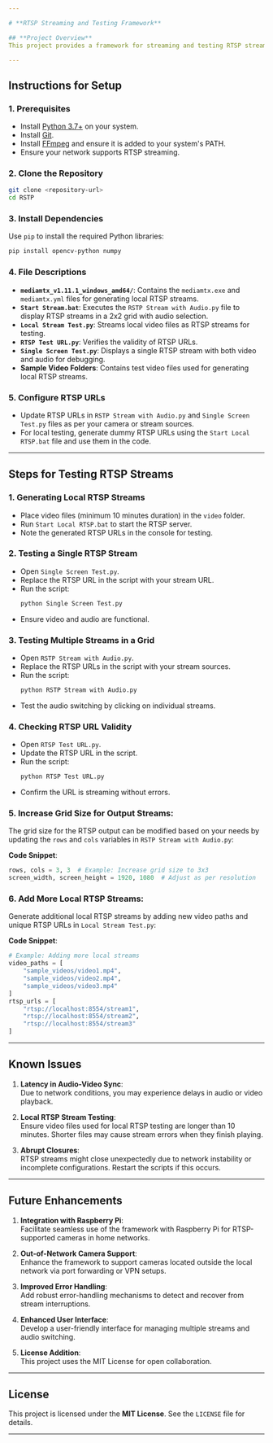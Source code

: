 ```yaml
---

# **RTSP Streaming and Testing Framework**

## **Project Overview**
This project provides a framework for streaming and testing RTSP streams with audio and video support. It is designed to handle multiple RTSP streams and allows easy switching of audio streams in real-time. Additionally, it includes utilities for generating local RTSP streams for testing purposes and verifying RTSP URL validity. The project is ideal for integrating RTSP-supported cameras with systems like Raspberry Pi for home or small-scale surveillance setups.

---
```


## **Instructions for Setup**

### **1. Prerequisites**
- Install [Python 3.7+](https://www.python.org/downloads/) on your system.
- Install [Git](https://git-scm.com/downloads).
- Install [FFmpeg](https://ffmpeg.org/download.html) and ensure it is added to your system's PATH.
- Ensure your network supports RTSP streaming.

### **2. Clone the Repository**
```bash
git clone <repository-url>
cd RSTP
```

### **3. Install Dependencies**
Use `pip` to install the required Python libraries:
```bash
pip install opencv-python numpy
```

### **4. File Descriptions**
- **`mediamtx_v1.11.1_windows_amd64/`**: Contains the `mediamtx.exe` and `mediamtx.yml` files for generating local RTSP streams.
- **`Start Stream.bat`**: Executes the `RSTP Stream with Audio.py` file to display RTSP streams in a 2x2 grid with audio selection.
- **`Local Stream Test.py`**: Streams local video files as RTSP streams for testing.
- **`RTSP Test URL.py`**: Verifies the validity of RTSP URLs.
- **`Single Screen Test.py`**: Displays a single RTSP stream with both video and audio for debugging.
- **Sample Video Folders**: Contains test video files used for generating local RTSP streams.

### **5. Configure RTSP URLs**
- Update RTSP URLs in `RSTP Stream with Audio.py` and `Single Screen Test.py` files as per your camera or stream sources.
- For local testing, generate dummy RTSP URLs using the `Start Local RTSP.bat` file and use them in the code.

---

## **Steps for Testing RTSP Streams**

### **1. Generating Local RTSP Streams**
- Place video files (minimum 10 minutes duration) in the `video` folder.
- Run `Start Local RTSP.bat` to start the RTSP server.
- Note the generated RTSP URLs in the console for testing.

### **2. Testing a Single RTSP Stream**
- Open `Single Screen Test.py`.
- Replace the RTSP URL in the script with your stream URL.
- Run the script:
  ```bash
  python Single Screen Test.py
  ```
- Ensure video and audio are functional.

### **3. Testing Multiple Streams in a Grid**
- Open `RSTP Stream with Audio.py`.
- Replace the RTSP URLs in the script with your stream sources.
- Run the script:
  ```bash
  python RSTP Stream with Audio.py
  ```
- Test the audio switching by clicking on individual streams.

### **4. Checking RTSP URL Validity**
- Open `RTSP Test URL.py`.
- Update the RTSP URL in the script.
- Run the script:
  ```bash
  python RTSP Test URL.py
  ```
- Confirm the URL is streaming without errors.

### **5. Increase Grid Size for Output Streams**:  
   The grid size for the RTSP output can be modified based on your needs by updating the `rows` and `cols` variables in `RSTP Stream with Audio.py`:

   **Code Snippet**:
   ```python
   rows, cols = 3, 3  # Example: Increase grid size to 3x3
   screen_width, screen_height = 1920, 1080  # Adjust as per resolution
   ```

### **6. Add More Local RTSP Streams**:  
   Generate additional local RTSP streams by adding new video paths and unique RTSP URLs in `Local Stream Test.py`:

   **Code Snippet**:
   ```python
   # Example: Adding more local streams
   video_paths = [
       "sample_videos/video1.mp4",
       "sample_videos/video2.mp4",
       "sample_videos/video3.mp4"
   ]
   rtsp_urls = [
       "rtsp://localhost:8554/stream1",
       "rtsp://localhost:8554/stream2",
       "rtsp://localhost:8554/stream3"
   ]
   ```
---

## **Known Issues**

1. **Latency in Audio-Video Sync**:  
   Due to network conditions, you may experience delays in audio or video playback.

2. **Local RTSP Stream Testing**:  
   Ensure video files used for local RTSP testing are longer than 10 minutes. Shorter files may cause stream errors when they finish playing.

3. **Abrupt Closures**:  
   RTSP streams might close unexpectedly due to network instability or incomplete configurations. Restart the scripts if this occurs.

---

## **Future Enhancements**

1. **Integration with Raspberry Pi**:  
   Facilitate seamless use of the framework with Raspberry Pi for RTSP-supported cameras in home networks.

2. **Out-of-Network Camera Support**:  
   Enhance the framework to support cameras located outside the local network via port forwarding or VPN setups.

3. **Improved Error Handling**:  
   Add robust error-handling mechanisms to detect and recover from stream interruptions.

4. **Enhanced User Interface**:  
   Develop a user-friendly interface for managing multiple streams and audio switching.

5. **License Addition**:  
   This project uses the MIT License for open collaboration.

---

## **License**

This project is licensed under the **MIT License**. See the `LICENSE` file for details.

--- 

